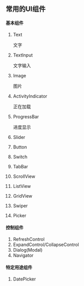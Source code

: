 ## 常用的UI组件

#### 基本组件

1. Text

   文字

2. TextInput

   文字输入

3. Image

   图片

4. ActivityIndicator

   正在加载

5. ProgressBar

   进度显示

6. Slider

7. Button

8. Switch

9. TabBar

10. ScrollView

11. ListView

12. GridView

13. Swiper

14. Picker



#### 控制组件

1. RefreshControl
2. ExpandControl/CollapseControl
3. Dialog(Modal)
4. Navigator



#### 特定用途组件

1. DatePicker

